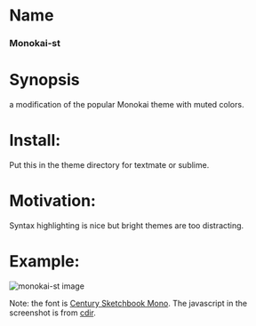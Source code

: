 # Name
### Monokai-st

# Synopsis
a modification of the popular Monokai theme with muted colors.

# Install:
Put this in the theme directory for textmate or sublime.

# Motivation:
Syntax highlighting is nice but bright themes are too distracting.

# Example:
![monokai-st image](https://raw.github.com/st-luke/Monokai-st/master/screen.png)

Note: the font is [Century Sketchbook Mono](https://github.com/st-luke/centschbook-mono).
The javascript in the screenshot is from [cdir](https://github.com/hij1nx/cdir).
